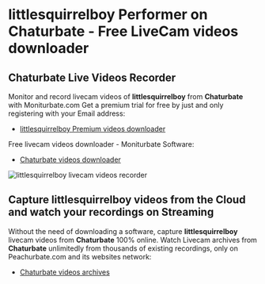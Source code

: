 # littlesquirrelboy Performer on Chaturbate - Free LiveCam videos downloader

## Chaturbate Live Videos Recorder

Monitor and record livecam videos of **littlesquirrelboy** from **Chaturbate** with Moniturbate.com
Get a premium trial for free by just and only registering with your Email address:
* [littlesquirrelboy Premium videos downloader](https://moniturbate.com/request-demo-licence-key.html)

Free livecam videos downloader - Moniturbate Software:
* [Chaturbate videos downloader](https://moniturbate.com/moniturbate-download-software.html)

![littlesquirrelboy livecam videos recorder](https://peachurnet.com/templates/moniturbate-software.png)


## Capture littlesquirrelboy videos from the Cloud and watch your recordings on Streaming

Without the need of downloading a software, capture **littlesquirrelboy** livecam videos from **Chaturbate** 100% online.
Watch Livecam archives from **Chaturbate** unlimitedly from thousands of existing recordings, only on Peachurbate.com and its websites network:
* [Chaturbate videos archives](https://peachurnet.com/)